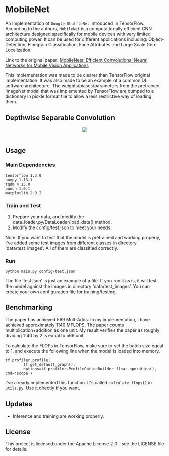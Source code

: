 # MobileNet
An implementation of `Google ShuffleNet` introduced in TensorFlow. According to the authors, `MobileNet` is a computationally efficient CNN architecture designed specifically for mobile devices with very limited computing power. It can be used for different applications including: Object-Detection, Finegrain Classification, Face Attributes and Large Scale Geo-Localization.

Link to the original paper: [MobileNets: Efficient Convolutional Neural Networks for Mobile Vision Applications](https://arxiv.org/abs/1704.04861)

This implementation was made to be clearer than TensorFlow original implementation. It was also made to be an example of a common DL software architecture. The weights/biases/parameters from the pretrained ImageNet model that was implemented by TensorFlow are dumped to a dictionary in pickle format file to allow a less restrictive way of loading them.


## Depthwise Separable Convolution
<div align="center">
<img src="https://github.com/MG2033/MobileNet/blob/master/figures/dws.PNG"><br><br>
</div>

## Usage
### Main Dependencies
 ```
 tensorflow 1.3.0
 numpy 1.13.1
 tqdm 4.15.0
 bunch 1.0.1
 matplotlib 2.0.2
 ```
### Train and Test
1. Prepare your data, and modify the data_loader.py/DataLoader/load_data() method.
2. Modify the config/test.json to meet your needs.

Note: If you want to test that the model is pretrained and working properly, I've added some test images from different classes in directory 'data/test_images'. All of them are classified correctly.

### Run
```
python main.py config/test.json
```
The file 'test.json' is just an example of a file. If you run it as is, it will test the model against the images in directory 'data/test_images'. You can create your own configuration file for training/testing.

## Benchmarking
The paper has achieved 569 Mult-Adds. In my implementation, I have achieved approximately 1140 MFLOPS. The paper counts multiplication+addition as one unit. My result verifies the paper as roughly dividing 1140 by 2 is equal to 569 unit.

To calculate the FLOPs in TensorFlow, make sure to set the batch size equal to 1, and execute the following line when the model is loaded into memory.
```
tf.profiler.profile(
        tf.get_default_graph(),
        options=tf.profiler.ProfileOptionBuilder.float_operation(), cmd='scope')
```
I've already implemented this function. It's called ```calculate_flops()``` in `utils.py`. Use it directly if you want.

## Updates
* Inference and training are working properly.

## License
This project is licensed under the Apache License 2.0 - see the LICENSE file for details.

